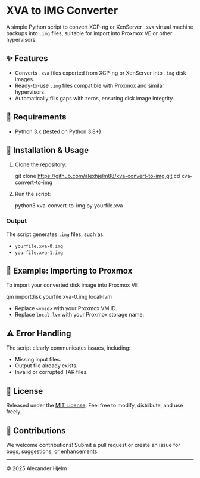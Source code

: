 # XVA to IMG Converter

A simple Python script to convert XCP-ng or XenServer `.xva` virtual machine backups into `.img` files, suitable for import into Proxmox VE or other hypervisors.

## ✨ Features

- Converts `.xva` files exported from XCP-ng or XenServer into `.img` disk images.
- Ready-to-use `.img` files compatible with Proxmox and similar hypervisors.
- Automatically fills gaps with zeros, ensuring disk image integrity.

## 📌 Requirements

- Python 3.x (tested on Python 3.8+)

## 🚀 Installation & Usage

1. Clone the repository:

   git clone https://github.com/alexhjelm88/xva-convert-to-img.git
   cd xva-convert-to-img

2. Run the script:

   python3 xva-convert-to-img.py yourfile.xva

### Output

The script generates `.img` files, such as:

- `yourfile.xva-0.img`
- `yourfile.xva-1.img`

## 🔧 Example: Importing to Proxmox

To import your converted disk image into Proxmox VE:

qm importdisk <vmid> yourfile.xva-0.img local-lvm

- Replace `<vmid>` with your Proxmox VM ID.
- Replace `local-lvm` with your Proxmox storage name.

## ⚠️ Error Handling

The script clearly communicates issues, including:

- Missing input files.
- Output file already exists.
- Invalid or corrupted TAR files.

## 📜 License

Released under the [MIT License](LICENSE). Feel free to modify, distribute, and use freely.

## 🤝 Contributions

We welcome contributions! Submit a pull request or create an issue for bugs, suggestions, or enhancements.

---

© 2025 Alexander Hjelm
